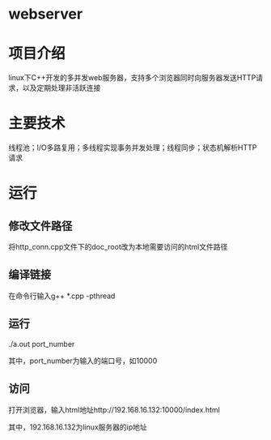 # webserver
# 项目介绍
linux下C++开发的多并发web服务器，支持多个浏览器同时向服务器发送HTTP请求，以及定期处理非活跃连接
# 主要技术
线程池；I/O多路复用；多线程实现事务并发处理；线程同步；状态机解析HTTP请求
# 运行
## 修改文件路径
将http_conn.cpp文件下的doc_root改为本地需要访问的html文件路径
## 编译链接
在命令行输入g++ *.cpp -pthread
## 运行
./a.out port_number

其中，port_number为输入的端口号，如10000
## 访问
打开浏览器，输入html地址http://192.168.16.132:10000/index.html

其中，192.168.16.132为linux服务器的ip地址

